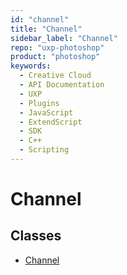 ```yaml
---
id: "channel"
title: "Channel"
sidebar_label: "Channel"
repo: "uxp-photoshop"
product: "photoshop"
keywords:
  - Creative Cloud
  - API Documentation
  - UXP
  - Plugins
  - JavaScript
  - ExtendScript
  - SDK
  - C++
  - Scripting
---
```


# Channel

## Classes

- [Channel](/ps_reference/classes/channel/)
